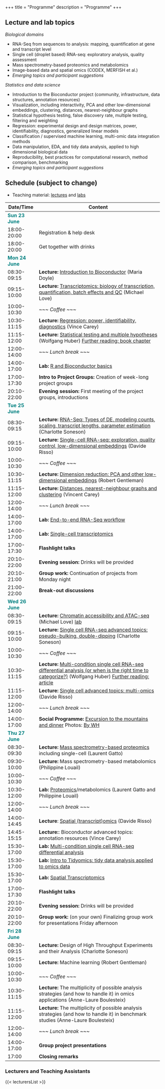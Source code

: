 +++
title = "Programme"
description = "Programme"
+++

## Lecture and lab topics

*Biological domains*

- RNA-Seq from sequences to analysis: mapping, quantification at gene and transcript level
- Single cell (droplet based) RNA-seq: exploratory analysis, quality assessment
- Mass spectrometry-based proteomics and metabolomics
- Image-based data and spatial omics (CODEX, MERFISH et al.)
- *Emerging topics and participant suggestions*

*Statistics and data science*

- Introduction to the Bioconductor project (community, infrastructure, data structures, annotation resources)
- Visualization, including interactivity, PCA and other low-dimensional embeddings, clustering, distances, nearest-neighbour graphs
- Statistical hypothesis testing, false discovery rate, multiple testing, filtering and weighting
- Regression: experimental design and design matrices, power, identifiability, diagnostics, generalized linear models
- Classification / supervised machine learning, multi-omic data integration methods
- Data manipulation, EDA, and tidy data analysis, applied to high dimensional biological data
- Reproducibility, best practices for computational research, method comparison, benchmarking
- *Emerging topics and participant suggestions*

## Schedule (subject to change)

* Teaching material: [lectures](https://drive.google.com/drive/folders/14sPbGAI4BVsIlZQEwzLwNmDTqFxbJJ0H) and [labs](https://github.com/Bioconductor/CSAMA-labs)

| Date/Time   | Content |
|-------------|---------|
| <font color="teal">**Sun 23 June**</font> | | <!-- Sunday -->
| 18:00-20:00 | Registration & help desk |
| 18:00-20:00 | Get together with drinks |
| <font color="teal">**Mon 24 June**</font> | | <!-- Monday -->
| 08:30-09:15 | **Lecture:** [Introduction to Bioconductor](https://docs.google.com/presentation/d/1tncVXL98dkQGEORyoFrfz-5EakBSL7O7KvcpmGgEYwc/edit?usp=sharing) (Maria Doyle) |
| 09:15-10:00 | **Lecture:** [Transcriptomics: biology of transcription, quantification, batch effects and QC](https://bit.ly/csama-rna-seq-intro) (Michael Love) |
| 10:00-10:30 | *~~~ Coffee ~~~* |
| 10:30-11:15 | **Lecture:** [Regression: power, identifiability, diagnostics](https://drive.google.com/file/d/1oOCGSmaTfWiYWnP-3KKy30n9LgQsTCDz/view?usp=drive_link) (Vince Carey) |
| 11:15-12:00 | **Lecture:** [Statistical testing and multiple hypotheses](https://docs.google.com/presentation/d/1vDvwq5TRal3QKXvv3GOgWDuX8xAmO7HZS5fVNKYBrXA/edit?usp=sharing) (Wolfgang Huber) [Further reading: book chapter](https://www.huber.embl.de/msmb/06-chap.html)|
| 12:00-14:00 | *~~~ Lunch break ~~~* |
| 14:00-17:00 | **Lab:** [R and Bioconductor basics](https://bioconductor.github.io/CSAMA-labs/intro-to-r-bioc/lab-1-intro-to-r-bioc.html) |
| 17:00-17:30 | **Intro to Project Groups:** Creation of week-long project groups |
| 20:10-22:00 | **Evening session:** First meeting of the project groups, introductions |
| <font color="teal">**Tue 25 June**</font> | | <!-- Tuesday -->
| 08:30-09:15 | **Lecture:** [RNA-Seq: Types of DE, modeling counts, scaling, transcript lengths, parameter estimation](https://drive.google.com/file/d/1d7x6vVilWb0Qmmgk3QrbW3JOAYKstqvb/view?usp=drive_open) (Charlotte Soneson) |
| 09:15-10:00 | **Lecture:** [Single-cell RNA-seq: exploration, quality control, low-dimensional embeddings](https://drive.google.com/file/d/1oW_DbHpc_XIx30uAYx82tdhv-ewTcKWk/view?usp=drive_link) (Davide Risso) | 
| 10:00-10:30 | *~~~ Coffee ~~~* |
| 10:30-11:15 | **Lecture:** [Dimension reduction: PCA and other low-dimensional embeddings](https://drive.google.com/file/d/1sh_n7gUkFDgKtxuVnZvekYEDIWtntWB_/view?usp=drive_link) (Robert Gentleman) |
| 11:15-12:00 | **Lecture:** [Distances, nearest-neighbour graphs and clustering](https://drive.google.com/file/d/1EHp2vvM6pq1h1pieUX1USESu1J4Oi3Uj/view?usp=drive_link) (Vincent Carey) |
| 12:00-14:00 | *~~~ Lunch break ~~~* |
| 14:00-17:00 | **Lab:** [End-to-end RNA-Seq workflow](https://bioconductor.github.io/CSAMA-labs/bulk-rnaseq/rnaseqGene_CSAMA2024.html) |
| 14:00-17:00 | **Lab:** [Single-cell transcriptomics](https://bioconductor.github.io/CSAMA-labs/single-cell-rnaseq/singlecell_CSAMA2024.html) |
| 17:00-17:30 | **Flashlight talks** |
| 20:10-22:00 | **Evening session:** Drinks will be provided |
| 20:10-21:00 |	**Group work:** Continuation of projects from Monday night |
| 21:00-22:00 |	**Break-out discussions** |
| <font color="teal">**Wed 26 June**</font> | | <!-- Wednesday -->
| 08:30-09:15 | **Lecture:** [Chromatin accessibility and ATAC-seq](https://docs.google.com/presentation/d/152d9DAGPmqQDV0Vxq4DK1me56PhBvxNRiqS1ACmh_TQ/edit?usp=sharing) (Michael Love) [lab](https://bioconductor.github.io/CSAMA-labs/bulk-atacseq/fluent-genomics-v2.html) |
| 09:15-10:00 | **Lecture:** [Single cell RNA-seq advanced topics: pseudo-bulking, double-dipping](https://drive.google.com/file/d/1fly6JLomOoUhDuX65bIt1R-4C6bc3I5E/view?usp=drive_link) (Charlotte Soneson) |
| 10:00-10:30 | *~~~ Coffee ~~~* |
| 10:30-11:15 | **Lecture:** [Multi-condition single cell RNA-seq differential analysis (or when is the right time to categorize?)](https://docs.google.com/presentation/d/1ZUKI16gE1ZNDtxWZBKcaN2H0MkNEZpqcKWxVpnTtNOc/edit?usp=sharing) (Wolfgang Huber) [Further reading: article](https://doi.org/10.1101/2023.03.06.531268)|
| 11:15-12:00 | **Lecture:** [Single cell advanced topics: multi-omics](https://drive.google.com/file/d/1ocei79GD6eMRLqlbyRmO6cMe5oXQ1qtl/view?usp=drive_link) (Davide Risso) |
| 12:00-14:00 | *~~~ Lunch break ~~~* |
| 14:00-17:00 | **Social Programme:** [Excursion to the mountains and dinner](../about/#social) Photos: [By WH](https://photos.app.goo.gl/8SLt6fHGoGiTNEMT8)|
| <font color="teal">**Thu 27 June**</font> | | <!-- Thursday -->
| 08:30-09:30 | **Lecture:** [Mass spectrometry-based proteomics](https://lgatto.github.io/2024_06_27_CSAMA_Brixen/#1) including single-cell (Laurent Gatto) |
| 09:30-10:00 | **Lecture:** Mass spectrometry-based metabolomics (Philippine Louail) |
| 10:00-10:30 | *~~~ Coffee ~~~* |
| 10:30-12:00 | **Lab:** [Proteomics](https://rformassspectrometry.github.io/book/)/metabolomics (Laurent Gatto and Philippine Louail) |
| 12:00-14:00 | *~~~ Lunch break ~~~* |
| 14:00-14:45 | **Lecture**: [Spatial (transcript)omics](https://drive.google.com/file/d/1orZd5xKGVzuOW4cwCTztapdYIS0RAEjU/view?usp=drive_link) (Davide Risso) |
| 14:45-15:15 | **Lecture:**: Bioconductor advanced topics: annotation resources (Vince Carey) |
| 15:30-17:00 | **Lab:** [Multi-condition single cell RNA-seq differential analysis](https://bioconductor.github.io/CSAMA-labs/multicond-scRNA-lemur/multicond-scRNA-lemur-CSAMA2024.html) |
| 15:30-17:00 | **Lab:** [Intro to Tidyomics: tidy data analysis applied to omics data](https://tidyomics.github.io/tidy-intro-talk/) |
| 15:30-17:00 | **Lab:** [Spatial Transcriptomics](https://bioconductor.github.io/CSAMA-labs/spatial-transcriptomics/spatial_CSAMA.html) |
| 17:00-17:30 | **Flashlight talks** |
| 20:10-22:00 | **Evening session:** Drinks will be provided |
| 20:10-22:00 |	**Group work:** (on your own) Finalizing group work for presentations Friday afternoon |
| <font color="teal">**Fri 28 June**</font> | | <!-- Friday -->
| 08:30-09:15 | **Lecture:** Design of High Throughput Experiments and their Analysis (Charlotte Soneson) |
| 09:15-10:00 | **Lecture:** Machine learning (Robert Gentleman) |
| 10:00-10:30 | *~~~ Coffee ~~~* |
| 10:30-11:15 | **Lecture:** The multiplicity of possible analysis strategies (and how to handle it) in omics applications (Anne-Laure Boulesteix) |
| 11:15-12:00 | **Lecture:** The multiplicity of possible analysis strategies (and how to handle it) in benchmark studies (Anne-Laure Boulesteix) |
| 12:00-14:00 | *~~~ Lunch break ~~~* |
| 14:00-17:00 | **Group project presentations** |
| 17:00 | **Closing remarks** |

### Lecturers and Teaching Assistants

{{< lecturersList >}}

